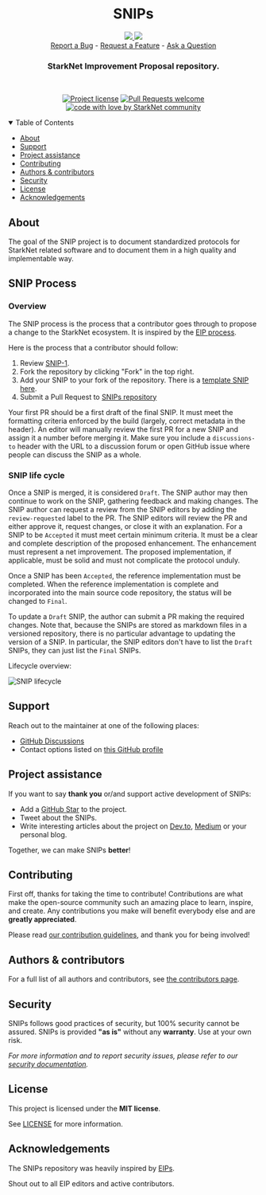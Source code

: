 <div align="center">
  <h1 align="center">SNIPs</h1>
  <p align="center">
    <a href="https://community.starknet.io/">
        <img src="https://img.shields.io/badge/StarkNet%20Community%20Forum-5C4C9F?style=for-the-badge&logo=startrek&logoColor=white">
    </a>
    <a href="https://twitter.com/intent/follow?screen_name=StarkNetFndn">
        <img src="https://img.shields.io/badge/Twitter-1DA1F2?style=for-the-badge&logo=twitter&logoColor=white">
    </a>
      <br />
  <a href="https://github.com/starknet-io/SNIPs/issues/new?assignees=&labels=bug&template=01_BUG_REPORT.md&title=bug%3A+">Report a Bug</a>
  -
  <a href="https://github.com/starknet-io/SNIPs/issues/new?assignees=&labels=enhancement&template=02_FEATURE_REQUEST.md&title=feat%3A+">Request a Feature</a>
  -
  <a href="https://github.com/starknet-io/SNIPs/discussions">Ask a Question</a>       
  </p>
  
  <h3 align="center">StarkNet Improvement Proposal repository.</h3>
</div>

<div align="center">
<br />

[![Project license](https://img.shields.io/github/license/starknet-io/SNIPs.svg?style=flat-square)](LICENSE)
[![Pull Requests welcome](https://img.shields.io/badge/PRs-welcome-ff69b4.svg?style=flat-square)](https://github.com/starknet-io/SNIPs/issues?q=is%3Aissue+is%3Aopen+label%3A%22help+wanted%22)
[![code with love by StarkNet community](https://img.shields.io/badge/%3C%2F%3E%20with%20%E2%99%A5%20by-StarkNet%20Community-ff1414.svg?style=flat-square)](https://github.com/starknet-io)

</div>

<details open="open">
<summary>Table of Contents</summary>

- [About](#about)
- [Support](#support)
- [Project assistance](#project-assistance)
- [Contributing](#contributing)
- [Authors & contributors](#authors--contributors)
- [Security](#security)
- [License](#license)
- [Acknowledgements](#acknowledgements)

</details>

## About

The goal of the SNIP project is to document standardized protocols for StarkNet related software and to document them in a high quality and implementable way.

## SNIP Process

### Overview

The SNIP process is the process that a contributor goes through to propose a change to the StarkNet ecosystem. It is inspired by the [EIP process](https://eips.ethereum.org/EIPS/eip-1).

Here is the process that a contributor should follow:

1. Review [SNIP-1](./SNIPS/snip-1.md).
2. Fork the repository by clicking "Fork" in the top right.
3. Add your SNIP to your fork of the repository. There is a [template SNIP here](./SNIPS/snip-template.md).
4. Submit a Pull Request to [SNIPs repository](https://github.com/starknet-io/SNIPs)

Your first PR should be a first draft of the final SNIP. It must meet the formatting criteria enforced by the build (largely, correct metadata in the header). An editor will manually review the first PR for a new SNIP and assign it a number before merging it. Make sure you include a `discussions-to` header with the URL to a discussion forum or open GitHub issue where people can discuss the SNIP as a whole.

### SNIP life cycle

Once a SNIP is merged, it is considered `Draft`. The SNIP author may then continue to work on the SNIP, gathering feedback and making changes. The SNIP author can request a review from the SNIP editors by adding the `review-requested` label to the PR. The SNIP editors will review the PR and either approve it, request changes, or close it with an explanation. For a SNIP to be `Accepted` it must meet certain minimum criteria. It must be a clear and complete description of the proposed enhancement. The enhancement must represent a net improvement. The proposed implementation, if applicable, must be solid and must not complicate the protocol unduly.

Once a SNIP has been `Accepted`, the reference implementation must be completed. When the reference implementation is complete and incorporated into the main source code repository, the status will be changed to `Final`.

To update a `Draft` SNIP, the author can submit a PR making the required changes. Note that, because the SNIPs are stored as markdown files in a versioned repository, there is no particular advantage to updating the version of a SNIP. In particular, the SNIP editors don't have to list the `Draft` SNIPs, they can just list the `Final` SNIPs.

Lifecycle overview:

![SNIP lifecycle](./assets/snip-1/SNIP-process-update.jpg)

## Support

Reach out to the maintainer at one of the following places:

- [GitHub Discussions](https://github.com/abdelhamidbakhta/SNIPs/discussions)
- Contact options listed on [this GitHub profile](https://github.com/abdelhamidbakhta)

## Project assistance

If you want to say **thank you** or/and support active development of SNIPs:

- Add a [GitHub Star](https://github.com/starknet-io/SNIPs) to the project.
- Tweet about the SNIPs.
- Write interesting articles about the project on [Dev.to](https://dev.to/), [Medium](https://medium.com/) or your personal blog.

Together, we can make SNIPs **better**!

## Contributing

First off, thanks for taking the time to contribute! Contributions are what make the open-source community such an amazing place to learn, inspire, and create. Any contributions you make will benefit everybody else and are **greatly appreciated**.

Please read [our contribution guidelines](docs/CONTRIBUTING.md), and thank you for being involved!

## Authors & contributors

For a full list of all authors and contributors, see [the contributors page](https://github.com/starknet-io/SNIPs/contributors).

## Security

SNIPs follows good practices of security, but 100% security cannot be assured.
SNIPs is provided **"as is"** without any **warranty**. Use at your own risk.

_For more information and to report security issues, please refer to our [security documentation](docs/SECURITY.md)._

## License

This project is licensed under the **MIT license**.

See [LICENSE](LICENSE) for more information.

## Acknowledgements

The SNIPs repository was heavily inspired by [EIPs](https://github.com/ethereum/EIPs).

Shout out to all EIP editors and active contributors.
